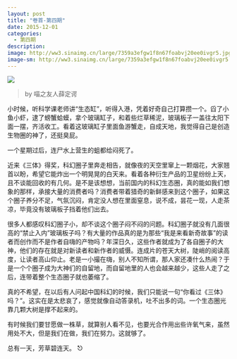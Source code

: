 ```yaml
---
layout: post
title: "卷首-第四期"
date: 2015-12-01
categories:
  - 第四期
description: 
image: http://ww3.sinaimg.cn/large/7359a3efgw1f8n67foabvj20ee0ivgr5.jpg
image-sm: http://ww3.sinaimg.cn/large/7359a3efgw1f8n67foabvj20ee0ivgr5.jpg
---
```



![](http://ww3.sinaimg.cn/large/7359a3efgw1f8n67foabvj20ee0ivgr5.jpg)

> by 喵之友人薛定谔

小时候，听科学课老师讲“生态缸”，听得入港，凭着好奇自己打算攒一个。舀了小鱼小虾，逮了螃蟹蛤蟆，拿个玻璃缸子，和着些烂草稀泥，玻璃板子一盖往太阳下面一摆，齐活收工。看着这玻璃缸子里面鱼游蟹走，自成天地，我觉得自己是创造生物圈的神了，还挺臭屁。

一个星期过后，连尸水上营生的蛆都给闷死了。

近来《三体》得奖，科幻圈子里奔走相告，就像夜的天空里窜上一颗烟花，大家翘首以盼，希望它能炸出一个明晃晃的白天来。看着各种衍生产品的卫星纷纷上天，且不谈能回收的有几何。是不是该想想，当前国内的科幻生态圈，真的能如我们想象的那样，承接大量的消费者吗？消费者带着猎奇的新鲜感来到这个圈子，如果这个圈子养分不足，气氛沉闷，肯定没人想在里面窒息，说不成，昙花一现，人走茶凉，毕竟没有玻璃板子挡着他们出去。

很多人都感叹科幻圈子小，却不谈这个圈子闷不闷的问题。科幻圈子就没有几面很高的“禁止入内”玻璃板子吗？有大量的作品真的是为那些“我是来看新奇故事”的读者而创作而不是作者自嗨的产物吗？年深日久，这些作者就成为了各自圈子的大神，他们的存在就是对新读者和新作者的威慑。连成片的苍天大树，陡峭的阅读高度，让读者高山仰止。老是一小撮在嗨，别人不知所谓，那人家还凑什么热闹？于是一个个圈子成为大神们的自留地，而自留地里的人也会越来越少，这些人走了之后，连带着整个生态圈子就也萎缩了。

真的不希望，在以后有人问起中国科幻的时候，我们只能说一句“你看过《三体》吗？”。这实在是太悲哀了，感觉就像自动答录机，吐不出多的词。一个生态圈光靠几颗大树是撑不起来的。

有时候我们要甘愿做一株草，就算别人看不见，也要光合作用出些许氧气来，虽然用处不大，但是我们在做，我们在努力。这就够了。

总有一天，芳草碧连天。 ⎋